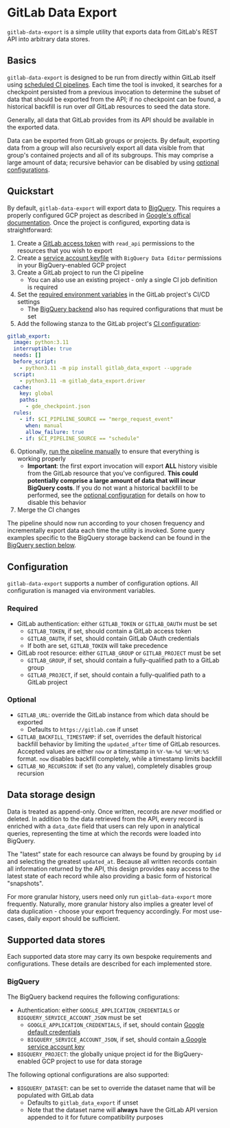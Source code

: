 # GitLab Data Export

`gitlab-data-export` is a simple utility that exports data from GitLab's REST API into arbitrary data stores.

## Basics

`gitlab-data-export` is designed to be run from directly within GitLab itself using [scheduled CI
pipelines](https://docs.gitlab.com/ee/ci/pipelines/schedules.html).
Each time the tool is invoked, it searches for a checkpoint persisted from a previous invocation to determine
the subset of data that should be exported from the API; if no checkpoint can be found, a historical backfill
is run over _all_ GitLab resources to seed the data store.

Generally, all data that GitLab provides from its API should be available in the exported data.

Data can be exported from GitLab groups or projects. By default, exporting data from a group will also recursively
export all data visible from that group's contained projects and all of its subgroups. This may comprise a large
amount of data; recursive behavior can be disabled by using [optional configurations](#optional).

## Quickstart

By default, `gitlab-data-export` will export data to [BigQuery](#bigquery). This requires a properly configured
GCP project as described in [Google's offical documentation](https://cloud.google.com/bigquery/docs). Once the project
is configured, exporting data is straightforward:

1. Create a [GitLab access token](https://docs.gitlab.com/ee/security/token_overview.html) with `read_api` permissions
   to the resources that you wish to export
2. Create a [service account keyfile](https://cloud.google.com/bigquery/docs/use-service-accounts) with `BigQuery Data
   Editor` permissions in your BigQuery-enabled GCP project
3. Create a GitLab project to run the CI pipeline
    * You can also use an existing project - only a single CI job definition is required
4. Set the [required environment variables](#required) in the GitLab project's CI/CD settings
    * The [BigQuery backend](#bigquery) also has required configurations that must be set
5. Add the following stanza to the GitLab project's [CI
   configuration](https://docs.gitlab.com/ee/ci/yaml/gitlab_ci_yaml.html):

```yaml
gitlab_export:
  image: python:3.11
  interruptible: true
  needs: []
  before_script:
    - python3.11 -m pip install gitlab_data_export --upgrade
  script:
    - python3.11 -m gitlab_data_export.driver
  cache:
    key: global
    paths:
      - gde_checkpoint.json
  rules:
    - if: $CI_PIPELINE_SOURCE == "merge_request_event"
      when: manual
      allow_failure: true
    - if: $CI_PIPELINE_SOURCE == "schedule"
```

6. Optionally, [run the pipeline
   manually](https://docs.gitlab.com/ee/ci/pipelines/#add-manual-interaction-to-your-pipeline) to ensure that everything
   is working properly
    * **Important**: the first export invocation will export **ALL** history visible from the GitLab resource
    that you've configured. **This could potentially comprise a large amount of data that will incur BigQuery costs**.
    If you do not want a historical backfill to be performed, see the [optional configuration](#optional) for details
    on how to disable this behavior
7. Merge the CI changes

The pipeline should now run according to your chosen frequency and incrementally export data each time the utility
is invoked. Some query examples specific to the BigQuery storage backend can be found in the
[BigQuery section below](#bigquery).

## Configuration

`gitlab-data-export` supports a number of configuration options. All configuration is managed via environment variables.

### Required

* GitLab authentication: either `GITLAB_TOKEN` or `GITLAB_OAUTH` must be set
    * `GITLAB_TOKEN`, if set, should contain a GitLab access token
    * `GITLAB_OAUTH`, if set, should contain GitLab OAuth credentials
    * If both are set, `GITLAB_TOKEN` will take precedence
* GitLab root resource: either `GITLAB_GROUP` or `GITLAB_PROJECT` must be set
    * `GITLAB_GROUP`, if set, should contain a fully-qualified path to a GitLab group
    * `GITLAB_PROJECT`, if set, should contain a fully-qualified path to a GitLab project

### Optional

* `GITLAB_URL`: override the GitLab instance from which data should be exported
    * Defaults to `https://gitlab.com` if unset
* `GITLAB_BACKFILL_TIMESTAMP`: if set, overrides the default historical backfill behavior by limiting the
  `updated_after` time of GitLab resources. Accepted values are either `now` or a timestamp in `%Y-%m-%d %H:%M:%S`
  format. `now` disables backfill completely, while a timestamp limits backfill
* `GITLAB_NO_RECURSION`: if set (to any value), completely disables group recursion

## Data storage design

Data is treated as append-only. Once written, records are _never_ modified or deleted. In addition to the data
retrieved from the API, every record is enriched with a `data_date` field that users can rely upon in analytical
queries, representing the time at which the records were loaded into BigQuery.

The "latest" state for each resource can always be found by grouping by `id` and selecting the greatest
`updated_at`. Because all written records contain all information returned by the API, this design provides easy
access to the latest state of each record while also providing a basic form of historical "snapshots".

For more granular history, users need only run `gitlab-data-export` more frequently. Naturally, more granular
history also implies a greater level of data duplication - choose your export frequency accordingly. For most
use-cases, daily export should be sufficient.

## Supported data stores

Each supported data store may carry its own bespoke requirements and configurations. These details are described
for each implemented store.

### BigQuery

The BigQuery backend requires the following configurations:

* Authentication: either `GOOGLE_APPLICATION_CREDENTIALS` or `BIGQUERY_SERVICE_ACCOUNT_JSON` must be set
    * `GOOGLE_APPLICATION_CREDENTIALS`, if set, should contain [Google default
      credentials](https://cloud.google.com/bigquery/docs/authentication/getting-started)
    * `BIGQUERY_SERVICE_ACCOUNT_JSON`, if set, should contain [a Google service account
      key](https://cloud.google.com/bigquery/docs/authentication/service-account-file)
* `BIGQUERY_PROJECT`: the globally unique project id for the BigQuery-enabled GCP project to use for data storage

The following optional configurations are also supported:

* `BIGQUERY_DATASET`: can be set to override the dataset name that will be populated with GitLab data
    * Defaults to `gitlab_data_export` if unset
    * Note that the dataset name will **always** have the GitLab API version appended to it for future
    compatibility purposes